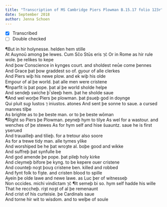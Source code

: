 ```yaml
---
title: "Transcription of MS Cambridge Piers Plowman B.15.17 folio 123r"
date: September 2018
author: Jenna Schoen
---
```

- [x] Transcribed
- [ ] Double checked

¶But in hir holynesse. helden hem stille  
At Auynoū among þe Iewes. Cum Sc̄o Stūs eris ⁊c̉
Or in Rome as hir rule wole. þe relikes to kepe  
And þow Conscience in kynges court. and sholdest neu̔e come þennes  
And Grace þat þow graddest so of. gyour of alle clerkes  
And Piers wiþ his newe plow. and ek wiþ his olde  
Emꝑour of al þe world. þat alle men were cristene  
¶Inparfit is þat pope. þat al þe world sholde helpe  
And sendeþ swiche þͭ sleeþ hem. þat he sholde saue  
¶And wel worþe Piers þe plowman. þat p̃sueþ god in doynge  
Qui pluit suꝑ Iustos ⁊ iniustos. atones
And sent þe sonne to saue. a cursed mannes tilþe  
As brighte as to þe beste man. or to þe beste wōman  
¶Right so Piers þe Plowman. peyneþ hym to tilye
As wel for a wastour. and wenches of þe stewes
As for hym self and hise s̉uauntz. saue he is first yserued  
And trauailleþ and tilieþ. for a tretour also soore  
As for a trewe tidy man. alle tymes ylike  
And worshiped be he þat wroȝte al. boþe good and wikke  
And suffreþ þat synfulle be  
And god amende þe pope. þat pileþ holy kirke  
And cleymeþ bifore þe kyng. to be kepere ouer cristene  
And counteþ noȝt þouȝ cristene ben. killed and robbed  
And fynt folk to fiȝte. and cristen blood to spille  
Ayein þe olde lawe and newe lawe. as Luc þer of witnesseþ  
Non occides. michi vindictam  ⁊c̉
¶It semeþ bi so. hym self hadde his wille  
That he reccheþ. riȝt noȝt of al þe remenaunt  
And crist of his curteisie. þe Cardinals saue  
And torne hir wit to wisdom. and to welþe of soule  
